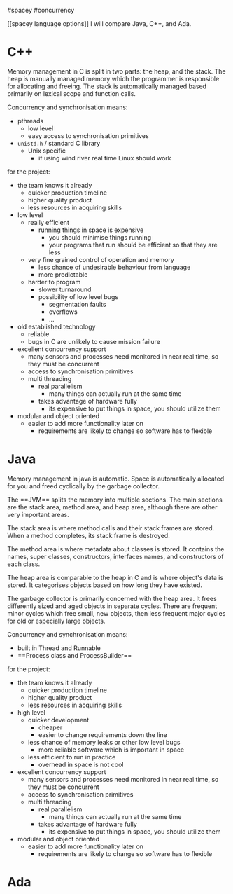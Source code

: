 #spacey #concurrency 

[[spacey language options]]
I will compare Java, C++, and Ada.

# C++

Memory management in C is split in two parts: the heap, and the stack. The heap is manually managed memory which the programmer is responsible for allocating and freeing. The stack is automatically managed based primarily on lexical scope and function calls.

Concurrency and synchronisation means:
- pthreads
	- low level
	- easy access to synchronisation primitives
- `unistd.h` / standard C library
	- Unix specific
		- if using wind river real time Linux should work

for the project:
- the team knows it already
	- quicker production timeline
	- higher quality product
	- less resources in acquiring skills
- low level
	-  really efficient
		- running things in space is expensive
			- you should minimise things running
			- your programs that run should be efficient so that they are less
	- very fine grained control of operation and memory
		- less chance of undesirable behaviour from language
		- more predictable
	- harder to program
		- slower turnaround
		- possibility of low level bugs
			- segmentation faults
			- overflows
			- ...
- old established technology
	- reliable
	- bugs in C are unlikely to cause mission failure
- excellent concurrency support
	- many sensors and processes need monitored in near real time, so they must be concurrent
	- access to synchronisation primitives
	- multi threading
		- real parallelism
			- many things can actually run at the same time
		- takes advantage of hardware fully
			- its expensive to put things in space, you should utilize them
- modular and object oriented
	- easier to add more functionality later on
		- requirements are likely to change so software has to flexible

# Java

Memory management in java is automatic. Space is automatically allocated for you and freed cyclically by the garbage collector.

The ==JVM== splits the memory into multiple sections. The main sections are the stack area, method area, and  heap area, although there are other very important areas. 

The stack area is where method calls and their stack frames are stored. When a method completes, its stack frame is destroyed. 

The method area is where metadata about classes is stored. It contains the names, super classes, constructors, interfaces names, and constructors of each class.

The heap area is comparable to the heap in C and is where object's data is stored. It categorises objects based on how long they have existed.

The garbage collector is primarily concerned with the heap area. It frees differently sized and aged objects in separate cycles. There are frequent minor cycles which free small, new objects, then less frequent major cycles for old or especially large objects.

Concurrency and synchronisation means:
- built in Thread and Runnable
- ==Process class and ProcessBuilder==

for the project:
- the team knows it already
	- quicker production timeline
	- higher quality product
	- less resources in acquiring skills
- high level
	- quicker development
		- cheaper
		- easier to change requirements down the line
	- less chance of memory leaks or other low level bugs
		- more reliable software which is important in space
	- less efficient to run in practice
		- overhead in space is not cool
- excellent concurrency support
	- many sensors and processes need monitored in near real time, so they must be concurrent
	- access to synchronisation primitives
	- multi threading
		- real parallelism
			- many things can actually run at the same time
		- takes advantage of hardware fully
			- its expensive to put things in space, you should utilize them
- modular and object oriented
	- easier to add more functionality later on
		- requirements are likely to change so software has to flexible

# Ada

